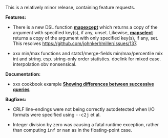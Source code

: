 This is a relatively minor release, containing feature requests.

**Features:**

* There is a new DSL function [**mapexcept**](http://johnkerl.org/miller-releases/miller-5.1.0/doc/reference-dsl.html#mapexcept) which returns a copy of the argument with specified key(s), if any, unset.  Likewise, [**mapselect**](http://johnkerl.org/miller-releases/miller-5.1.0/doc/reference-dsl.html#mapselect) returns a copy of the argument with only specified key(s), if any, set.  This resolves https://github.com/johnkerl/miller/issues/137.

* xxx min/max functions and stats1/merge-fields min/max/percentile mix int and string. esp. string-only order statistics. doclink for mixed case. interpolation obv nonsensical.

**Documentation:**

* xxx cookbook example [**Showing differences between successive queries**](http://www.johnkerl.org/miller-releases/miller-5.2.0/doc/cookbook.html#Showing_differences_between_successive_queries)

**Bugfixes:**

* CRLF line-endings were not being correctly autodetected when I/O formats were specified using <tt>--c2j</tt> et al.

* Integer division by zero was causing a fatal runtime exception, rather than computing <tt>inf</tt> or <tt>nan</tt> as in the floating-point case.
